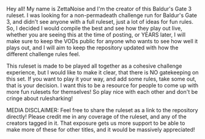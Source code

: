 Hey all! My name is ZettaNoise and I'm the creator of this Baldur's Gate 3 ruleset. I was looking for a non-permadeath challenge run for Baldur's Gate 3, and didn't see anyone with a full ruleset, just a lot of ideas for fun rules. So, I decided I would compile the best and see how they play out live, whether you are seeing this at the time of posting, or YEARS later, I will make sure to keep the VODs public for anyone who wants to see how well it plays out, and I will aim to keep the repository updated with how the different challenge rules feel. 

This ruleset is made to be played all together as a cohesive challenge experience, but I would like to make it clear, that there is NO gatekeeping on this set. If you want to play it your way, and add some rules, take some out, that is your decision. I want this to be a resource for people to come up with more fun rulesets for themselves! So play nice with each other and don't be cringe about rulesharking!

MEDIA DISCLAIMER: Feel free to share the ruleset as a link to the repository directly! Please credit me in any coverage of the ruleset, and any of the creators tagged in it. That exposure gets us more support to be able to make more of these for other titles, and it would be massively appreciated! 

